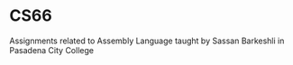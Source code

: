 # CS66
Assignments related to Assembly Language taught by Sassan Barkeshli in Pasadena City College
